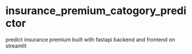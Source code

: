 # insurance_premium_catogory_predictor
predict insurance premium built with fastapi backend and frontend on streamlit

